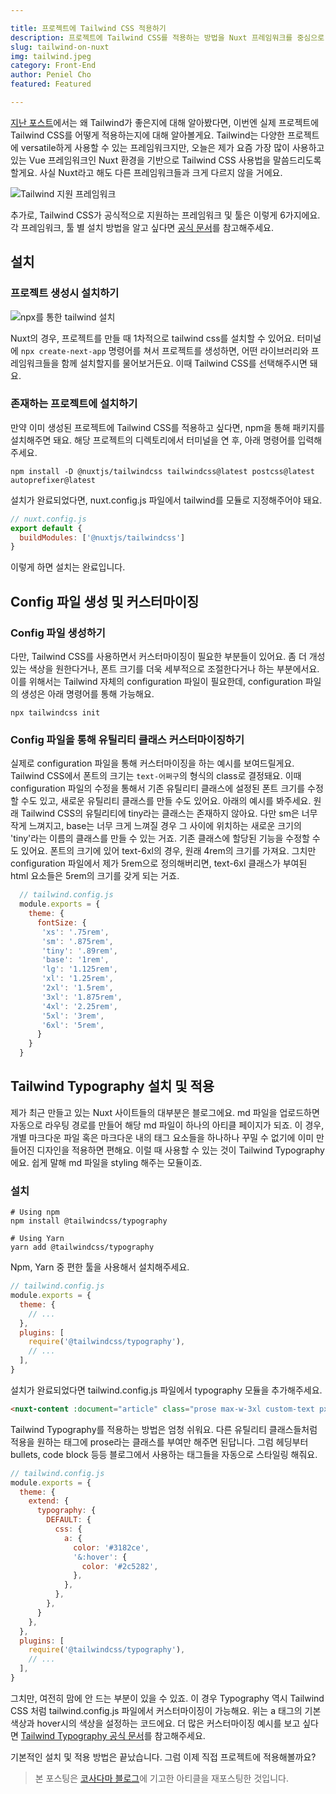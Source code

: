 ```yaml
---

title: 프로젝트에 Tailwind CSS 적용하기
description: 프로젝트에 Tailwind CSS를 적용하는 방법을 Nuxt 프레임워크를 중심으로 알아봐요.
slug: tailwind-on-nuxt
img: tailwind.jpeg
category: Front-End
author: Peniel Cho
featured: Featured

---
```



[지난 포스트](https://www.blog.penielcho.com/tailwind-on-nuxt)에서는 왜 Tailwind가 좋은지에 대해 알아봤다면, 이번엔 실제 프로젝트에 Tailwind CSS를 어떻게 적용하는지에 대해 알아볼게요. Tailwind는 다양한 프로젝트에 versatile하게 사용할 수 있는 프레임워크지만, 오늘은 제가 요즘 가장 많이 사용하고 있는 Vue 프레임워크인 Nuxt 환경을 기반으로 Tailwind CSS 사용법을 말씀드리도록 할게요. 사실 Nuxt라고 해도 다른 프레임워크들과 크게 다르지 않을 거에요.

![Tailwind 지원 프레임워크](tailwind-on-nuxt/01.png)

추가로, Tailwind CSS가 공식적으로 지원하는 프레임워크 및 툴은 이렇게 6가지에요. 각 프레임워크, 툴 별 설치 방법을 알고 싶다면 [공식 문서](https://tailwindcss.com/docs/installation)를 참고해주세요.

## 설치 

### 프로젝트 생성시 설치하기

![npx를 통한 tailwind 설치](tailwind-on-nuxt/02.png)

Nuxt의 경우, 프로젝트를 만들 때 1차적으로 tailwind css를 설치할 수 있어요. 터미널에  `npx create-next-app`  명령어를 쳐서 프로젝트를 생성하면, 어떤 라이브러리와 프레임워크들을 함께 설치할지를 물어보거든요. 이때 Tailwind CSS를 선택해주시면 돼요.

### 존재하는 프로젝트에 설치하기

만약 이미 생성된 프로젝트에 Tailwind CSS를 적용하고 싶다면, npm을 통해 패키지를 설치해주면 돼요. 해당 프로젝트의 디렉토리에서 터미널을 연 후, 아래 명령어를 입력해주세요.

```shell
npm install -D @nuxtjs/tailwindcss tailwindcss@latest postcss@latest autoprefixer@latest
```

설치가 완료되었다면, nuxt.config.js 파일에서 tailwind를 모듈로 지정해주어야 돼요.

```javascript
// nuxt.config.js
export default {
  buildModules: ['@nuxtjs/tailwindcss']
}
```

이렇게 하면 설치는 완료입니다.

## Config 파일 생성 및 커스터마이징

### Config 파일 생성하기

다만, Tailwind CSS를 사용하면서 커스터마이징이 필요한 부분들이 있어요. 좀 더 개성있는 색상을 원한다거나, 폰트 크기를 더욱 세부적으로 조절한다거나 하는 부분에서요. 이를 위해서는 Tailwind 자체의 configuration 파일이 필요한데, configuration 파일의 생성은 아래 명령어를 통해 가능해요.

```shell
npx tailwindcss init
```

### Config 파일을 통해 유틸리티 클래스 커스터마이징하기

실제로 configuration 파일을 통해 커스터마이징을 하는 예시를 보여드릴게요. Tailwind CSS에서 폰트의 크기는 `text-어쩌구`의 형식의 class로 결정돼요. 이때 configuration 파일의 수정을 통해서 기존 유틸리티 클래스에 설정된 폰트 크기를 수정할 수도 있고, 새로운 유틸리티 클래스를 만들 수도 있어요. 아래의 예시를 봐주세요. 원래 Tailwind CSS의 유틸리티에 tiny라는 클래스는 존재하지 않아요. 다만 sm은 너무 작게 느껴지고, base는 너무 크게 느껴질 경우 그 사이에 위치하는 새로운 크기의 'tiny'라는 이름의 클래스를 만들 수 있는 거죠. 기존 클래스에 할당된 기능을 수정할 수도 있어요. 폰트의 크기에 있어 text-6xl의 경우, 원래 4rem의 크기를 가져요. 그치만 configuration 파일에서 제가 5rem으로 정의해버리면, text-6xl 클래스가 부여된 html 요소들은 5rem의 크기를 갖게 되는 거죠.

```javascript
  // tailwind.config.js
  module.exports = {
    theme: {
      fontSize: {
       'xs': '.75rem',
       'sm': '.875rem',
       'tiny': '.89rem',
       'base': '1rem',
       'lg': '1.125rem',
       'xl': '1.25rem',
       '2xl': '1.5rem',
       '3xl': '1.875rem',
       '4xl': '2.25rem',
       '5xl': '3rem',
       '6xl': '5rem',
      }
    }
  }
```

## Tailwind Typography 설치 및 적용

제가 최근 만들고 있는 Nuxt 사이트들의 대부분은 블로그에요. md 파일을 업로드하면 자동으로 라우팅 경로를 만들어 해당 md 파일이 하나의 아티클 페이지가 되죠. 이 경우, 개별 마크다운 파일 혹은 마크다운 내의 태그 요소들을 하나하나 꾸밀 수 없기에 이미 만들어진 디자인을 적용하면 편해요. 이럴 때 사용할 수 있는 것이 Tailwind Typography에요. 쉽게 말해 md 파일을 styling 해주는 모듈이죠.

### 설치

```shell
# Using npm
npm install @tailwindcss/typography

# Using Yarn
yarn add @tailwindcss/typography
```

Npm, Yarn 중 편한 툴을 사용해서 설치해주세요.

```javascript
// tailwind.config.js
module.exports = {
  theme: {
    // ...
  },
  plugins: [
    require('@tailwindcss/typography'),
    // ...
  ],
}
```

설치가 완료되었다면 tailwind.config.js 파일에서 typography 모듈을 추가해주세요.

```html
<nuxt-content :document="article" class="prose max-w-3xl custom-text px-6"/>
```

Tailwind Typography를 적용하는 방법은 엄청 쉬워요. 다른 유틸리티 클래스들처럼 적용을 원하는 태그에 prose라는 클래스를 부여만 해주면 된답니다. 그럼 헤딩부터 bullets, code block 등등 블로그에서 사용하는 태그들을 자동으로 스타일링 해줘요.

```javascript
// tailwind.config.js
module.exports = {
  theme: {
    extend: {
      typography: {
        DEFAULT: {
          css: {
            a: {
              color: '#3182ce',
              '&:hover': {
                color: '#2c5282',
              },
            },
          },
        },
      }
    },
  },
  plugins: [
    require('@tailwindcss/typography'),
    // ...
  ],
}
```

그치만, 여전히 맘에 안 드는 부분이 있을 수 있죠. 이 경우 Typography 역시 Tailwind CSS 처럼 tailwind.config.js 파일에서 커스터마이징이 가능해요. 위는 a 태그의 기본 색상과 hover시의 색상을 설정하는 코드에요. 더 많은 커스터마이징 예시를 보고 싶다면 [Tailwind Typography 공식 문서](https://github.com/tailwindlabs/tailwindcss-typography)를 참고해주세요.



기본적인 설치 및 적용 방법은 끝났습니다. 그럼 이제 직접 프로젝트에 적용해볼까요?

> 본 포스팅은 [코사다마 블로그](https://www.blog.cosadama.com/)에 기고한 아티클을 재포스팅한 것입니다.